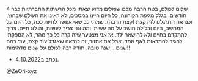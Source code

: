 שלום לכולם, 
בטח הרבה מכם שואלים מדוע יצאתי מכל הרשתות החברתיות כבר 4 חודשים.
בגלל מגיפת הקורונה, כל היום היינו במסכים, לא ראינו את העולם שבחוץ, וכנראה התרגלנו לזה קצת (קצת הרבה).
שמתי לב שאי אפשר לחיות ככה, כל היום על המחשב, ביום ובלילה חושב על מה עשיתי ומה אני צריך לעשות,
זה לא חיים.
צריך להתקדם בחיים ולא להישאר ילד.
אז אני מצטער שזה קרה כל כך מהר, לא הספקתי להגיד להתראות לאף אחד.
אבל אם אחזור, זה כנראה שאגדל עוד קצת, עוד כמה שנים...
שנה טובה.
תודה רבה לכולם על שנים מדהימות!!
- נכתב ב4.10.2022.

@ZeOri-xyz
